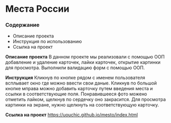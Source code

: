 #  Места России

### Содержание
* Описание проекта
* Инструкция по использованию
* Ссылка на проект

**Описание проекта**
В данном проекте мы реализовали с помощью ООП добавление и удаление карточек, лайки карточек, открытие картинки для просмотра.
Выполнили валидацию форм с помощью ООП.



**Инструкция**
Кликнув по кнопке рядом с именем пользователя всплывает окно где можно ввести свои даные. Кликнув по большой кнопке мправа можно добавить карточку путем введения места и ссылки в соответствующие поля. Понравившееся фото можено отметить лайком, щелкнув по сердечку оно закрасится. Для просмотра картинки на экране, нужно щелкнуть на соответствующую карточку.



**Ссылка на проект**
https://uouchic.github.io/mesto/index.html
